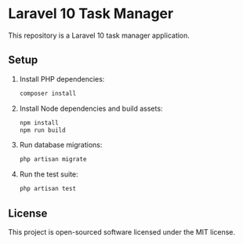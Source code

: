 # Laravel 10 Task Manager

This repository is a Laravel 10 task manager application.

## Setup

1. Install PHP dependencies:
   ```bash
   composer install
   ```
2. Install Node dependencies and build assets:
   ```bash
   npm install
   npm run build
   ```
3. Run database migrations:
   ```bash
   php artisan migrate
   ```
4. Run the test suite:
   ```bash
   php artisan test
   ```

## License

This project is open-sourced software licensed under the MIT license.
